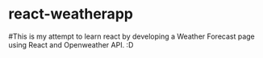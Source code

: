 # react-weatherapp

#This is my attempt to learn react by developing a Weather Forecast page using React and Openweather API. :D
